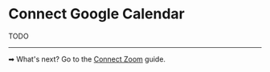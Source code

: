 # Connect Google Calendar

TODO

---

➡ What's next? Go to the [Connect Zoom](./connect-zoom.md) guide.
